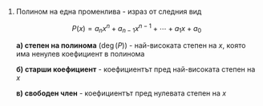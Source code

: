 1. Полином на една променлива - израз от следния вид
	
	$$P(x) = a_nx^n + a_{n-1}x^{n-1}+\cdots+a_1x+a_0$$
	
	**а) степен на полинома** ($\deg (P)$) - най-високата степен на $x$, която има ненулев коефициент в полинома
	
	**б) старши коефициент** - коефициентът пред най-високата степен на $x$
	
	**в) свободен член** - коефициентът пред нулевата степен на $x$

